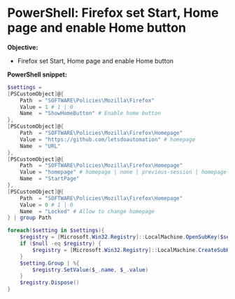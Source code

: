 # PowerShell: Firefox set Start, Home page and enable Home button

<b>Objective:</b>

* Firefox set Start, Home page and enable Home button

<b>PowerShell snippet:</b>

```powershell
$settings = 
[PSCustomObject]@{
    Path  = "SOFTWARE\Policies\Mozilla\Firefox"
    Value = 1 # 1 | 0
    Name  = "ShowHomeButton" # Enable home button
},
[PSCustomObject]@{
    Path  = "SOFTWARE\Policies\Mozilla\Firefox\Homepage"
    Value = "https://github.com/letsdoautomation" # homepage
    Name  = "URL"
},
[PSCustomObject]@{
    Path  = "SOFTWARE\Policies\Mozilla\Firefox\Homepage"
    Value = "homepage" # homepage | none | previous-session | homepage-locked
    Name  = "StartPage"
},
[PSCustomObject]@{
    Path  = "SOFTWARE\Policies\Mozilla\Firefox\Homepage"
    Value = 0 # 1 | 0
    Name  = "Locked" # Allow to change homepage
} | group Path

foreach($setting in $settings){
    $registry = [Microsoft.Win32.Registry]::LocalMachine.OpenSubKey($setting.Name, $true)
    if ($null -eq $registry) {
        $registry = [Microsoft.Win32.Registry]::LocalMachine.CreateSubKey($setting.Name, $true)
    }
    $setting.Group | %{
        $registry.SetValue($_.name, $_.value)
    }
    $registry.Dispose()
}
```
